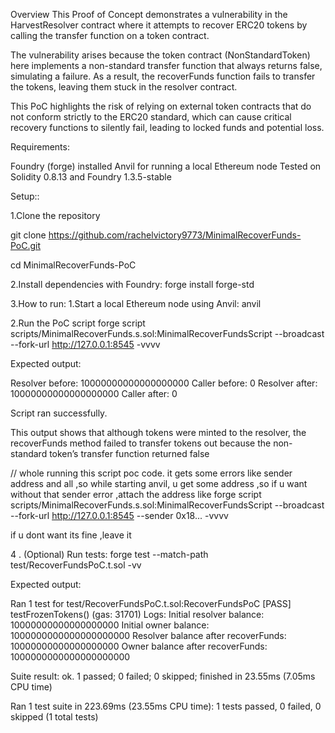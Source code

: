 Overview
This Proof of Concept demonstrates a vulnerability in the HarvestResolver contract where it attempts to recover ERC20 tokens by calling the transfer function on a token contract.

The vulnerability arises because the token contract (NonStandardToken) here implements a non-standard transfer function that always returns false, simulating a failure. As a result, the recoverFunds function fails to transfer the tokens, leaving them stuck in the resolver contract.

This PoC highlights the risk of relying on external token contracts that do not conform strictly to the ERC20 standard, which can cause critical recovery functions to silently fail, leading to locked funds and potential loss.


Requirements:

Foundry (forge) installed
Anvil for running a local Ethereum node
Tested on Solidity 0.8.13 and Foundry 1.3.5-stable

Setup::

1.Clone the repository

git clone https://github.com/rachelvictory9773/MinimalRecoverFunds-PoC.git

cd MinimalRecoverFunds-PoC

2.Install dependencies with Foundry:
  forge install forge-std

3.How to run:
  1.Start a local Ethereum node using Anvil:
   anvil

  2.Run the PoC script
   forge script scripts/MinimalRecoverFunds.s.sol:MinimalRecoverFundsScript --broadcast --fork-url http://127.0.0.1:8545 -vvvv
  
  Expected output:

Resolver before: 10000000000000000000
Caller before: 0
Resolver after: 10000000000000000000
Caller after: 0

Script ran successfully.

This output shows that although tokens were minted to the resolver, the recoverFunds method failed to transfer tokens out because the non-standard token’s transfer function returned false

// whole running this script poc code. it gets some errors like sender address and all ,so while starting anvil, u get some address ,so if u want without that sender error ,attach the address like
forge script scripts/MinimalRecoverFunds.s.sol:MinimalRecoverFundsScript --broadcast --fork-url http://127.0.0.1:8545 --sender 0x18...  -vvvv

if u dont want  its fine ,leave it


4 . (Optional) Run tests:
forge test --match-path  test/RecoverFundsPoC.t.sol -vv

Expected output:

Ran 1 test for test/RecoverFundsPoC.t.sol:RecoverFundsPoC
[PASS] testFrozenTokens() (gas: 31701)
Logs:                                                                   Initial resolver balance: 10000000000000000000
  Initial owner balance: 1000000000000000000000                         Resolver balance after recoverFunds: 10000000000000000000
  Owner balance after recoverFunds: 1000000000000000000000

Suite result: ok. 1 passed; 0 failed; 0 skipped; finished in 23.55ms (7.05ms CPU time)

Ran 1 test suite in 223.69ms (23.55ms CPU time): 1 tests passed, 0 failed, 0 skipped (1 total tests)
